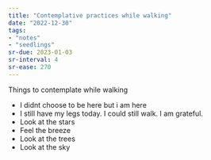 ```yaml
---
title: "Contemplative practices while walking"
date: "2022-12-30"
tags:
- "notes"
- "seedlings"
sr-due: 2023-01-03
sr-interval: 4
sr-ease: 270
---
```


Things to contemplate while walking
- I didnt choose to be here but i am here
- I still have my legs today. I could still walk. I am grateful.
- Look at the stars
- Feel the breeze
- Look at the trees
- Look at the sky